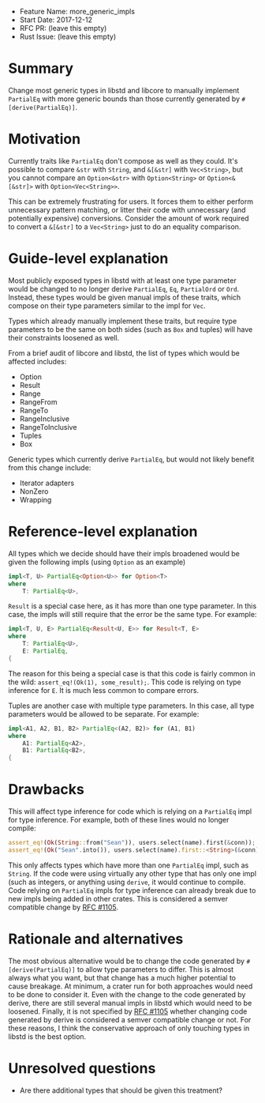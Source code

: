 - Feature Name: more\_generic\_impls
- Start Date: 2017-12-12
- RFC PR: (leave this empty)
- Rust Issue: (leave this empty)

# Summary
[summary]: #summary

Change most generic types in libstd and libcore to manually implement
`PartialEq` with more generic bounds than those currently generated by
`#[derive(PartialEq)]`.



# Motivation
[motivation]: #motivation

Currently traits like `PartialEq` don't compose as well as they could. It's
possible to compare `&str` with `String`, and `&[&str]` with `Vec<String>`, but
you cannot compare an `Option<&str>` with `Option<String>` or `Option<&[&str]>`
with `Option<Vec<String>>`.

This can be extremely frustrating for users. It forces them to either perform
unnecessary pattern matching, or litter their code with unnecessary (and
potentially expensive) conversions. Consider the amount of work required to
convert a `&[&str]` to a `Vec<String>` just to do an equality comparison.

# Guide-level explanation
[guide-level-explanation]: #guide-level-explanation

Most publicly exposed types in libstd with at least one type parameter would be
changed to no longer derive `PartialEq`, `Eq`, `PartialOrd` or `Ord`. Instead,
these types would be given manual impls of these traits, which compose on their
type parameters similar to the impl for `Vec`.

Types which already manually implement these traits, but require type parameters
to be the same on both sides (such as `Box` and tuples) will have their
constraints loosened as well.

From a brief audit of libcore and libstd, the list of types which would be
affected includes:

- Option
- Result
- Range
- RangeFrom
- RangeTo
- RangeInclusive
- RangeToInclusive
- Tuples
- Box

Generic types which currently derive `PartialEq`, but would not likely benefit
from this change include:

- Iterator adapters
- NonZero
- Wrapping

# Reference-level explanation
[reference-level-explanation]: #reference-level-explanation

All types which we decide should have their impls broadened would be given the following impls (using `Option` as
an example)

```rust
impl<T, U> PartialEq<Option<U>> for Option<T>
where
    T: PartialEq<U>,
```

`Result` is a special case here, as it has more than one type parameter. In this
case, the impls will still require that the error be the same type. For example:

```rust
impl<T, U, E> PartialEq<Result<U, E>> for Result<T, E>
where
    T: PartialEq<U>,
    E: PartialEq,
{
```

The reason for this being a special case is that this code is fairly common in
the wild: `assert_eq!(Ok(1), some_result);`. This code is relying on type
inference for `E`. It is much less common to compare errors.

Tuples are another case with multiple type parameters. In this case, all type
parameters would be allowed to be separate. For example:

```rust
impl<A1, A2, B1, B2> PartialEq<(A2, B2)> for (A1, B1)
where
    A1: PartialEq<A2>,
    B1: PartialEq<B2>,
{
```

# Drawbacks
[drawbacks]: #drawbacks

This will affect type inference for code which is relying on a `PartialEq` impl
for type inference. For example, both of these lines would no longer compile:

```rust
assert_eq!(Ok(String::from("Sean")), users.select(name).first(&conn));
assert_eq!(Ok("Sean".into()), users.select(name).first::<String>(&conn));
```

This only affects types which have more than one `PartialEq` impl, such as
`String`. If the code were using virtually any other type that has only one impl
(such as integers, or anything using `derive`, it would continue to compile.
Code relying on `PartialEq` impls for type inference can already break due to
new impls being added in other crates. This is considered a semver compatible
change by [RFC #1105].

[RFC #1105]: https://github.com/rust-lang/rfcs/blob/master/text/1105-api-evolution.md#minor-change-implementing-any-non-fundamental-trait

# Rationale and alternatives
[alternatives]: #alternatives

The most obvious alternative would be to change the code generated by
`#[derive(PartialEq)]` to allow type parameters to differ. This is almost always
what you want, but that change has a much higher potential to cause breakage.
At minimum, a crater run for both approaches would need to be done to consider
it. Even with the change to the code generated by derive, there are still
several manual impls in libstd which would need to be loosened. Finally, it is
not specified by [RFC #1105] whether changing code generated by derive is
considered a semver compatible change or not. For these reasons, I think the
conservative approach of only touching types in libstd is the best option.

# Unresolved questions
[unresolved]: #unresolved-questions

- Are there additional types that should be given this treatment?
